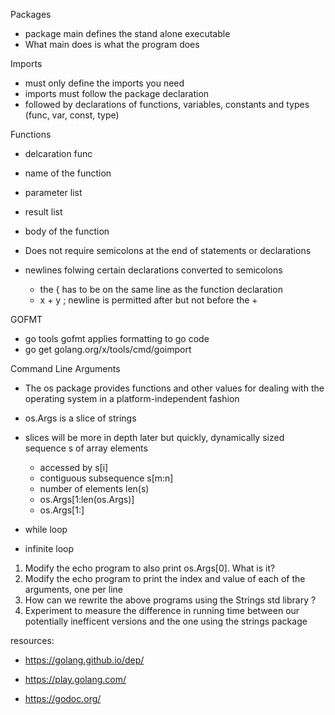 Packages

+ package main defines the stand alone executable
+ What main does is what the program does

Imports

+ must only define the imports you need
+ imports must follow the package declaration
+ followed by declarations of functions, variables, constants and types (func, var, const, type)

Functions

+ delcaration func
+ name of the function
+ parameter list
+ result list
+ body of the function


+ Does not require semicolons at the end of statements or declarations

+ newlines folwing certain declarations converted to semicolons
    + the { has to be on the same line as the function declaration
    + x + y ; newline is permitted after but not before the +

GOFMT

+ go tools gofmt applies formatting to go code
+ go get golang.org/x/tools/cmd/goimport

Command Line Arguments

+ The os package provides functions and other values for dealing with the operating system in a platform-independent fashion
+ os.Args is a slice of strings
+ slices will be more in depth later but quickly, dynamically sized sequence s of array elements 
    + accessed by s[i]
    + contiguous subsequence s[m:n]
    + number of elements len(s)
    + os.Args[1:len(os.Args)]
    + os.Args[1:]

+ while loop
+ infinite loop

1. Modify the echo program to also print os.Args[0]. What is it?
2. Modify the echo program to print the index and value of each of the arguments, one per line
3. How can we rewrite the above programs using the Strings std library ?
4. Experiment to measure the difference in running time between our potentially inefficent versions and the one using the strings package 

resources: 

+ https://golang.github.io/dep/

+ https://play.golang.com/

+ https://godoc.org/
